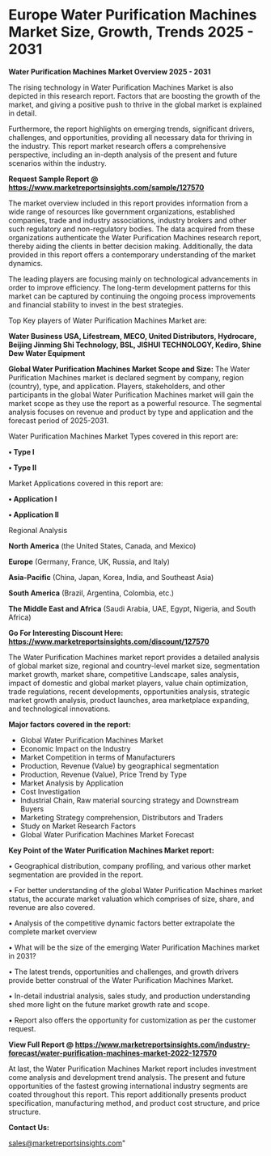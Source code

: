  # Europe Water Purification Machines Market Size, Growth, Trends 2025 - 2031

<Strong> Water Purification Machines Market Overview 2025 - 2031</strong>

The rising technology in Water Purification Machines Market is also depicted in this research report. Factors that are boosting the growth of the market, and giving a positive push to thrive in the global market is explained in detail.

Furthermore, the report highlights on emerging trends, significant drivers, challenges, and opportunities, providing all necessary data for thriving in the industry. This report market research offers a comprehensive perspective, including an in-depth analysis of the present and future scenarios within the industry.

<strong>Request Sample Report @ <a href=https://www.marketreportsinsights.com/sample/127570>https://www.marketreportsinsights.com/sample/127570</a></strong>

The market overview included in this report provides information from a wide range of resources like government organizations, established companies, trade and industry associations, industry brokers and other such regulatory and non-regulatory bodies. The data acquired from these organizations authenticate the Water Purification Machines research report, thereby aiding the clients in better decision making. Additionally, the data provided in this report offers a contemporary understanding of the market dynamics.

The leading players are focusing mainly on technological advancements in order to improve efficiency. The long-term development patterns for this market can be captured by continuing the ongoing process improvements and financial stability to invest in the best strategies.

Top Key players of Water Purification Machines Market are:

<strong>Water Business USA, Lifestream, MECO, United Distributors, Hydrocare, Beijing Jinming Shi Technology, BSL, JISHUI TECHNOLOGY, Kediro, Shine Dew Water Equipment</strong>

<strong><b>Global Water Purification Machines Market Scope and Size:</b></strong>
The Water Purification Machines market is declared segment by company, region (country), type, and application. Players, stakeholders, and other participants in the global Water Purification Machines market will gain the market scope as they use the report as a powerful resource. The segmental analysis focuses on revenue and product by type and application and the forecast period of 2025-2031.

Water Purification Machines Market Types covered in this report are:

<strong>• Type I

• Type II</strong>

Market Applications covered in this report are:

<strong>• Application I

• Application II</strong> 

Regional Analysis

<strong>North America</strong> (the United States, Canada, and Mexico)

<strong>Europe</strong> (Germany, France, UK, Russia, and Italy)

<strong>Asia-Pacific</strong> (China, Japan, Korea, India, and Southeast Asia)

<strong>South America</strong> (Brazil, Argentina, Colombia, etc.)

<strong>The Middle East and Africa</strong> (Saudi Arabia, UAE, Egypt, Nigeria, and South Africa)

<strong>Go For Interesting Discount Here: <a href=https://www.marketreportsinsights.com/discount/127570>https://www.marketreportsinsights.com/discount/127570</a></strong>

The Water Purification Machines market report provides a detailed analysis of global market size, regional and country-level market size, segmentation market growth, market share, competitive Landscape, sales analysis, impact of domestic and global market players, value chain optimization, trade regulations, recent developments, opportunities analysis, strategic market growth analysis, product launches, area marketplace expanding, and technological innovations.

<strong><b>Major factors covered in the report:</b></strong>
<ul>
  <li>Global Water Purification Machines Market </li>
  <li>Economic Impact on the Industry</li>
  <li>Market Competition in terms of Manufacturers</li>
  <li>Production, Revenue (Value) by geographical segmentation</li>
  <li>Production, Revenue (Value), Price Trend by Type</li>
  <li>Market Analysis by Application</li>
  <li>Cost Investigation</li>
  <li>Industrial Chain, Raw material sourcing strategy and Downstream Buyers</li>
  <li>Marketing Strategy comprehension, Distributors and Traders</li>
  <li>Study on Market Research Factors</li>
  <li>Global Water Purification Machines Market Forecast</li>
</ul>

<strong><b>Key Point of the Water Purification Machines Market report:</b></strong>

• Geographical distribution, company profiling, and various other market segmentation are provided in the report.

• For better understanding of the global Water Purification Machines market status, the accurate market valuation which comprises of size, share, and revenue are also covered.

• Analysis of the competitive dynamic factors better extrapolate the complete market overview

• What will be the size of the emerging Water Purification Machines market in 2031?

• The latest trends, opportunities and challenges, and growth drivers provide better construal of the Water Purification Machines Market.

• In-detail industrial analysis, sales study, and production understanding shed more light on the future market growth rate and scope.

• Report also offers the opportunity for customization as per the customer request.

<strong><b>View Full Report @ <a href=https://www.marketreportsinsights.com/industry-forecast/water-purification-machines-market-2022-127570>https://www.marketreportsinsights.com/industry-forecast/water-purification-machines-market-2022-127570</a></b></strong>


At last, the Water Purification Machines Market report includes investment come analysis and development trend analysis. The present and future opportunities of the fastest growing international industry segments are coated throughout this report. This report additionally presents product specification, manufacturing method, and product cost structure, and price structure.

<strong>Contact Us:</strong>

sales@marketreportsinsights.com"
